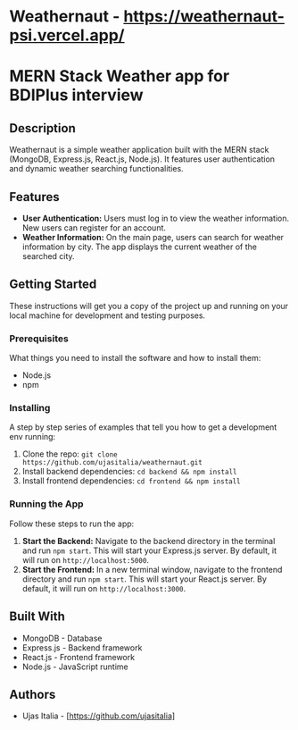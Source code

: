 # Weathernaut - https://weathernaut-psi.vercel.app/
# MERN Stack Weather app for BDIPlus interview

## Description

Weathernaut is a simple weather application built with the MERN stack (MongoDB, Express.js, React.js, Node.js). It features user authentication and dynamic weather searching functionalities.

## Features

- **User Authentication:** Users must log in to view the weather information. New users can register for an account.
- **Weather Information:** On the main page, users can search for weather information by city. The app displays the current weather of the searched city.

## Getting Started

These instructions will get you a copy of the project up and running on your local machine for development and testing purposes.

### Prerequisites

What things you need to install the software and how to install them:

- Node.js
- npm

### Installing

A step by step series of examples that tell you how to get a development env running:

1. Clone the repo: `git clone https://github.com/ujasitalia/weathernaut.git`
2. Install backend dependencies: `cd backend && npm install`
3. Install frontend dependencies: `cd frontend && npm install`

### Running the App

Follow these steps to run the app:
1. **Start the Backend:** Navigate to the backend directory in the terminal and run `npm start`. This will start your Express.js server. By default, it will run on `http://localhost:5000`.
2. **Start the Frontend:** In a new terminal window, navigate to the frontend directory and run `npm start`. This will start your React.js server. By default, it will run on `http://localhost:3000`.

## Built With

- MongoDB - Database
- Express.js - Backend framework
- React.js - Frontend framework
- Node.js - JavaScript runtime

## Authors

- Ujas Italia - [https://github.com/ujasitalia]
